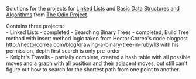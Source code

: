 Solutions for the projects for [Linked Lists](http://www.theodinproject.com/courses/ruby-programming/lessons/linked-lists?ref=lc-pb) and [Basic Data Structures and Algorithms](http://www.theodinproject.com/courses/ruby-programming/lessons/data-structures-and-algorithms?ref=lc-pb) from [The Odin Project](http://www.theodinproject.com/home).

Contains three projects:  
	- Linked Lists - completed
	- Searching Binary Trees - completed, Build Tree method with insert method logic taken from Hector Correa's code blogpost http://hectorcorrea.com/blog/drawing-a-binary-tree-in-ruby/13 with his permission, depth first search is only pre-order  
	- Knight's Travails  - partially complete, created a hash table with all possible moves and a graph with all position and their adjacent moves, but still can't figure out how to search for the shortest path from one point to another.